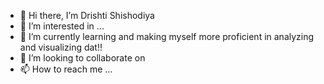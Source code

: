 - 👋 Hi there, I’m Drishti Shishodiya
- 👀 I’m interested in ...
- 🌱 I’m currently learning and making myself more proficient in analyzing and  visualizing dat!!
- 💞️ I’m looking to collaborate on 
- 📫 How to reach me ...

<!---
drishti255/drishti255 is a ✨ special ✨ repository because its `README.md` (this file) appears on your GitHub profile.
You can click the Preview link to take a look at your changes.
--->
